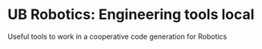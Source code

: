# UB Robotics: Engineering tools local

Useful tools to work in a cooperative code generation for Robotics
